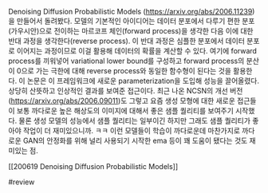 Denoising Diffusion Probabilistic Models (https://arxiv.org/abs/2006.11239)을 만들어서 돌려봤다. 모델의 기본적인 아이디어는 데이터 분포에서 다루기 편한 분포(가우시안)으로 전이하는 마르코프 체인(forward process)을 생각한 다음 이에 대한 반대 과정을 생각한다(reverse process). 이 반대 과정은 심플한 분포에서 데이터 분포로 이어지는 과정이므로 이걸 활용해 데이터의 확률을 계산할 수 있다. 여기에 forward process를 끼워넣어 variational lower bound를 구성하고 forward process의 분산이 0으로 가는 극한에 대해 reverse process와 동일한 함수형이 된다는 것을 활용한다. 이 논문은 이 프레임워크에 새로운 parameterization을 도입해 성능을 끌어올렸다.
상당히 산뜻하고 인상적인 결과를 보여준 접근이다. 최근 나온 NCSN의 개선 버전(https://arxiv.org/abs/2006.09011)도 그렇고 요즘 생성 모형에 대한 새로운 접근들이 보통 까다로운 높은 해상도의 이미지에 대해서 좋은 샘플 퀄리티를 보여주기 시작했다. 물론 생성 모델의 성능에서 샘플 퀄리티는 일부이긴 하지만 그래도 샘플 퀄리티가 좋아야 작업이 더 재미있으니까. ㅋㅋ
이런 모델들이 학습이 까다로운데 마찬가지로 까다로운 GAN의 안정화를 위해 널리 사용되기 시작한 ema 등이 꽤 도움이 됐다는 것도 재미있는 점.

[[200619 Denoising Diffusion Probabilistic Models]]

#review